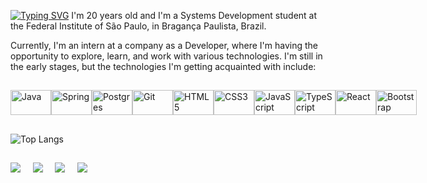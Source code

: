 [![Typing SVG](https://readme-typing-svg.herokuapp.com/?color=E55DB7&size=25&center=true&vCenter=true&width=1000&lines=Hi!+My+name+is+Camile+Macedo+and+this+is+my+personal+profile)](https://git.io/typing-svg)
I'm 20 years old and I'm a Systems Development student at the Federal Institute of São Paulo, in Bragança Paulista, Brazil.

Currently, I'm an intern at a company as a Developer, where I'm having the opportunity to explore, learn, and work with various technologies. I'm still in the early stages, but the technologies I'm getting acquainted with include:
##
<div id="icons" style="display: flex; justify-content: space-around; align-items: center;">
  <img align="center" title="Java" src="https://cdn.jsdelivr.net/gh/devicons/devicon/icons/java/java-plain.svg" alt="Java" width="65" height="40" />
  <img align="center" title="Spring" src="https://cdn.jsdelivr.net/gh/devicons/devicon/icons/spring/spring-original.svg" alt="Spring" width="65" height="40" />
  <img align="center" title="Postgres" src="https://cdn.jsdelivr.net/gh/devicons/devicon/icons/postgresql/postgresql-plain.svg" alt="Postgres" width="65" height="40" />
  <img align="center" title="Git" src="https://cdn.jsdelivr.net/gh/devicons/devicon/icons/git/git-original.svg" alt="Git" width="65" height="40" />
  <img align="center" title="HTML5" src="https://cdn.jsdelivr.net/gh/devicons/devicon/icons/html5/html5-original.svg" alt="HTML5" width="65" height="40" />
  <img align="center" title="CSS3" src="https://cdn.jsdelivr.net/gh/devicons/devicon/icons/css3/css3-original.svg" alt="CSS3" width="65" height="40" />
  <img align="center" title="JavaScript" src="https://cdn.jsdelivr.net/gh/devicons/devicon/icons/javascript/javascript-plain.svg" alt="JavaScript" width="65" height="40" />
  <img align="center" title="TypeScript" src="https://cdn.jsdelivr.net/gh/devicons/devicon/icons/typescript/typescript-plain.svg" alt="TypeScript" width="65" height="40" />
  <img align="center" title="React" src="https://cdn.jsdelivr.net/gh/devicons/devicon/icons/react/react-original.svg" alt="React" width="65" height="40" />
  <img align="center" title="Bootstrap" src="https://cdn.jsdelivr.net/gh/devicons/devicon@latest/icons/bootstrap/bootstrap-original.svg" alt="Bootstrap" width="65" height="40"/>
          
</div>

##

   ![Top Langs](https://github-readme-stats.vercel.app/api/top-langs/?username=CamileLFM&langs_count=8&theme=jolly)
##
<div>
  <a href="https://www.linkedin.com/in/camile-macedo-a24034214?utm_source=share&utm_campaign=share_via&utm_content=profile&utm_medium=android_app" target="blank">
  <img src="https://img.shields.io/badge/LinkedIn-0077B5?style=for-the-badge&logo=linkedin&logoColor=white"></a> &nbsp &nbsp
  <a href="https://instagram.com/c_mile_?igshid=OGQ5ZDc2ODk2ZA=="><img src="https://img.shields.io/badge/Instagram-E4405F?style=for-the-badge&logo=instagram&logoColor=white"></a> &nbsp &nbsp
  <a href="mailto:camilemacedo@gmail.com" ><img src="https://img.shields.io/badge/Gmail-D14836?style=for-the-badge&logo=gmail&logoColor=white"></a> &nbsp &nbsp
  <a title="My personal Profile" href="https://github.com/CamileLFM" ><img src="https://img.shields.io/badge/GitHub-100000?style=for-the-badge&vCenter=true&logo=github&logoColor=white"></a>
</div>


<!--
  <img align="center" src="https://cdn.jsdelivr.net/gh/devicons/devicon/icons/python/python-plain.svg" alt="Python" width="65" height="40" />
  
-->
